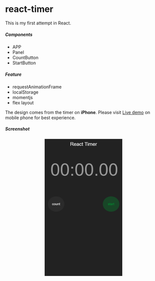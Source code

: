 # react-timer

This is my first attempt in React.

##### Components
* APP
* Panel
* CountButton
* StartButton

##### Feature
* requestAnimationFrame
* localStorage
* momentjs
* flex layout

The design comes from the timer on **iPhone**.
Please visit [Live demo](https://xinkule.github.io/react-timer/) on mobile phone for best experience.

##### Screenshot
<img src="https://github.com/xinkule/react-timer/blob/master/img/timer.png" width="250" height="440" style="display: block; margin: 0 auto;">
